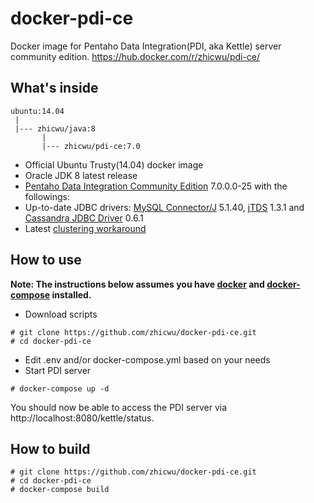 # docker-pdi-ce
Docker image for Pentaho Data Integration(PDI, aka Kettle) server community edition. https://hub.docker.com/r/zhicwu/pdi-ce/

## What's inside
```
ubuntu:14.04
 |
 |--- zhicwu/java:8
       |
       |--- zhicwu/pdi-ce:7.0
```
* Official Ubuntu Trusty(14.04) docker image
* Oracle JDK 8 latest release
* [Pentaho Data Integration Community Edition](http://community.pentaho.com/) 7.0.0.0-25 with the followings:
 * Up-to-date JDBC drivers: [MySQL Connector/J](http://dev.mysql.com/downloads/connector/j/) 5.1.40, [jTDS](https://sourceforge.net/projects/jtds/) 1.3.1 and [Cassandra JDBC Driver](https://github.com/zhicwu/cassandra-jdbc-driver) 0.6.1
 * Latest [clustering workaround](/zhicwu/pdi-cluster)

## How to use
**Note: The instructions below assumes you have [docker](https://docs.docker.com/engine/installation/) and [docker-compose](https://docs.docker.com/compose/install/) installed.**
- Download scripts
```
# git clone https://github.com/zhicwu/docker-pdi-ce.git
# cd docker-pdi-ce
```
- Edit .env and/or docker-compose.yml based on your needs
- Start PDI server
```
# docker-compose up -d
```
You should now be able to access the PDI server via http://localhost:8080/kettle/status.

## How to build
```
# git clone https://github.com/zhicwu/docker-pdi-ce.git
# cd docker-pdi-ce
# docker-compose build
```
